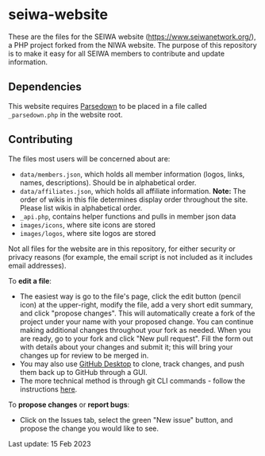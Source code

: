 # seiwa-website
These are the files for the SEIWA website (https://www.seiwanetwork.org/), a PHP project forked from the NIWA website. The purpose of this repository is to make it easy for all SEIWA members to contribute and update information.

## Dependencies
This website requires [Parsedown](https://github.com/erusev/parsedown) to be placed in a file called `_parsedown.php` in the website root.

## Contributing
The files most users will be concerned about are:
* `data/members.json`, which holds all member information (logos, links, names, descriptions). Should be in alphabetical order.
* `data/affiliates.json`, which holds all affiliate information.
**Note:** The order of wikis in this file determines display order throughout the site. Please list wikis in alphabetical order. 
* `_api.php`, contains helper functions and pulls in member json data
* `images/icons`, where site icons are stored
* `images/logos`, where site logos are stored

Not all files for the website are in this repository, for either security or privacy reasons (for example, the email script is not included as it includes email addresses).

To **edit a file**:
* The easiest way is go to the file's page, click the edit button (pencil icon) at the upper-right, modify the file, add a very short edit summary, and click "propose changes". This will automatically create a fork of the project under your name with your proposed change. You can continue making additional changes throughout your fork as needed. When you are ready, go to your fork and click "New pull request". Fill the form out with details about your changes and submit it; this will bring your changes up for review to be merged in.
* You may also use [GitHub Desktop](https://desktop.github.com/) to clone, track changes, and push them back up to GitHub through a GUI.
* The more technical method is through git CLI commands - follow the instructions [here](https://www.digitalocean.com/community/tutorials/how-to-create-a-pull-request-on-github).

To **propose changes** or **report bugs**:
* Click on the Issues tab, select the green "New issue" button, and propose the change you would like to see.

Last update: 15 Feb 2023